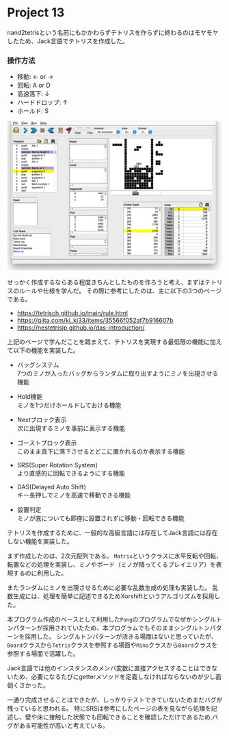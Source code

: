 # Project 13

nand2tetrisという名前にもかかわらずテトリスを作らずに終わるのはモヤモヤしたため、Jack言語でテトリスを作成した。

### 操作方法

- 移動: ← or →  
- 回転: A or D  
- 高速落下: ↓  
- ハードドロップ: ↑  
- ホールド: S

![tetris_screenshot](tetris_screenshot.png)

せっかく作成するならある程度きちんとしたものを作ろうと考え、まずはテトリスのルールや仕様を学んだ。
その際に参考にしたのは、主に以下の3つのページである。

- https://tetrisch.github.io/main/rule.html
- https://qiita.com/ki_ki33/items/35566f052af7b916607b
- https://nestetrisjp.github.io/das-introduction/

上記のページで学んだことを踏まえて、テトリスを実現する最低限の機能に加えて以下の機能を実装した。

- バッグシステム  
  7つのミノが入ったバッグからランダムに取り出すようにミノを出現させる機能

- Hold機能  
  ミノを1つだけホールドしておける機能

- Nextブロック表示  
  次に出現するミノを事前に表示する機能

- ゴーストブロック表示  
  このまま真下に落下させるとどこに置かれるのか表示する機能

- SRS(Super Rotation System)  
  より直感的に回転できるようにする機能

- DAS(Delayed Auto Shift)  
  キー長押しでミノを高速で移動できる機能

- 設置判定  
  ミノが底についても即座に設置されずに移動・回転できる機能

テトリスを作成するために、一般的な高級言語には存在してJack言語には存在しない機能を実装した。

まず作成したのは、2次元配列である。
`Matrix`というクラスに水平反転や回転、転置などの処理を実装し、ミノやボード（ミノが降ってくるプレイエリア）を表現するのに利用した。

またランダムにミノを出現させるために必要な乱数生成の処理も実装した。
乱数生成には、処理を簡単に記述できるためXorshiftというアルゴリズムを採用した。

本プログラム作成のベースとして利用した`Pong`のプログラムでなぜかシングルトンパターンが採用されていたため、本プログラムでもそのままシングルトンパターンを採用した。
シングルトンパターンが活きる場面はないと思っていたが、`Board`クラスから`Tetris`クラスを参照する場面や`Mino`クラスから`Board`クラスを参照する場面で活躍した。

Jack言語では他のインスタンスのメンバ変数に直接アクセスすることはできないため、必要になるたびにgetterメソッドを定義しなければならないのが少し面倒くさかった。

一通り完成させることはできたが、しっかりテストできていないためまだバグが残っていると思われる。
特にSRSは参考にしたページの表を見ながら処理を記述し、壁や床に接触した状態でも回転できることを確認しただけであるため,バグがある可能性が高いと考えている。
